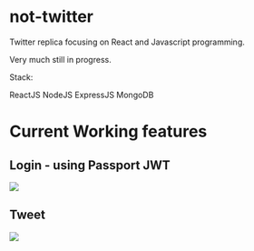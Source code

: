# not-twitter

Twitter replica focusing on React and Javascript programming.

Very much still in progress.

Stack:

ReactJS
NodeJS
ExpressJS
MongoDB


# Current Working features
## Login -  using Passport JWT

![](/.readme/login.gif)


## Tweet

![](/.readme/tweet.gif)
